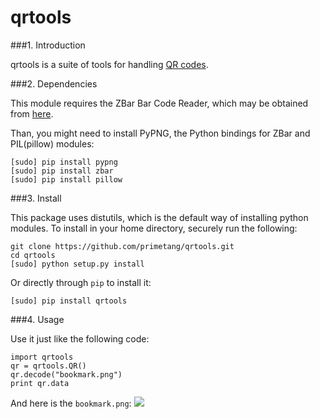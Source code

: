 qrtools
=============

###1. Introduction

qrtools is a suite of tools for handling [QR codes](http://www.qrcode.com/en/index.html).

###2. Dependencies

This module requires the ZBar Bar Code Reader, which may be obtained from [here](http://zbar.sourceforge.net/).

Than, you might need to install PyPNG, the Python bindings for ZBar and PIL(pillow) modules:
```
[sudo] pip install pypng
[sudo] pip install zbar
[sudo] pip install pillow
```

###3. Install

This package uses distutils, which is the default way of installing python modules. To install in your home directory, securely run the following:
```
git clone https://github.com/primetang/qrtools.git
cd qrtools
[sudo] python setup.py install
```

Or directly through `pip` to install it:
```
[sudo] pip install qrtools
```

###4. Usage

Use it just like the following code:
```
import qrtools
qr = qrtools.QR()
qr.decode("bookmark.png")
print qr.data
```

And here is the `bookmark.png`:
![](https://github.com/primetang/qrtools/blob/master/samples/bookmark.png)
